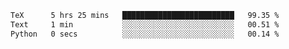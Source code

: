 <!--START_SECTION:waka-->

```txt
TeX      5 hrs 25 mins   █████████████████████████   99.35 %
Text     1 min           ░░░░░░░░░░░░░░░░░░░░░░░░░   00.51 %
Python   0 secs          ░░░░░░░░░░░░░░░░░░░░░░░░░   00.14 %
```

<!--END_SECTION:waka-->
